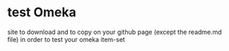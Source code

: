 # test Omeka

site to download and to copy on your github page (except the readme.md file) in order to test your omeka item-set